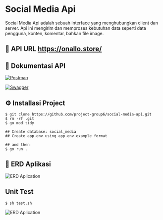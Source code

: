 # Social Media Api

Social Media Api adalah sebuah interface yang menghubungkan
client dan server. Api ini mengirim dan memproses kebutuhan
data seperti data pengguna, konten, komentar, bahkan file image.

## 🔗 API URL https://onallo.store/

## 📘 Dokumentasi API

[![Postman](https://img.shields.io/badge/Postman-FF6C37?style=for-the-badge&logo=postman&logoColor=white)](https://documenter.getpostman.com/view/19389812/2s8ZDX43CR)

[![Swagger](https://img.shields.io/badge/-Swagger-%23Clojure?style=for-the-badge&logo=swagger&logoColor=white)](https://app.swaggerhub.com/apis-docs/helmimuzkr/social-media-api/1.0#/)

## ⚙️ Installasi Project

```
$ git clone https://github.com/project-group6/social-media-api.git
$ rm -rf .git
$ go mod tidy

## Create database: social_media
## Create app.env using app.env.example format

## and then
$ go run .
```

## 💽 ERD Aplikasi

![ERD Aplication](https://github.com/project-group6/social-media-api/blob/main/images/erd.jpg)

## Unit Test

```
$ sh test.sh
```

![ERD Aplication](https://github.com/project-group6/social-media-api/blob/main/images/image_2023-01-20_00-00-22.png)
